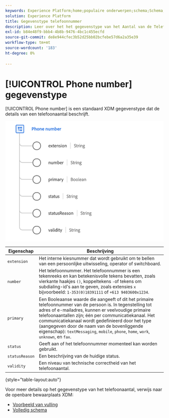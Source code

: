 ```yaml
---
keywords: Experience Platform;home;populaire onderwerpen;schema;Schema;XDM;velden;schema's;Schema's;phoneNumber;xdm:phoneNumber;datatype;data-type;gegevenstype.
solution: Experience Platform
title: Gegevenstype telefoonnummer
description: Leer over het het gegevenstype van het Aantal van de Telefoon XDM.
exl-id: b84e48f9-bbb4-4b8b-9476-4bc1c455ecfd
source-git-commit: de8e944cfec3b52d25bb02bcfebe57d6a2a35e39
workflow-type: tm+mt
source-wordcount: '183'
ht-degree: 0%

---
```


# [!UICONTROL Phone number] gegevenstype

[!UICONTROL Phone number] is een standaard XDM gegevenstype dat de details van een telefoonaantal beschrijft.

<img src="../images/data-types/phone-number.png" width="600" /><br />

| Eigenschap | Beschrijving |
| --- | --- |
| `extension` | Het interne kiesnummer dat wordt gebruikt om te bellen van een persoonlijke uitwisseling, operator of switchboard. |
| `number` | Het telefoonnummer. Het telefoonnummer is een tekenreeks en kan betekenisvolle tekens bevatten, zoals vierkante haakjes `()`, koppeltekens `-`of tekens om subdialing-id&#39;s aan te geven, zoals extensies `x` bijvoorbeeld: `1-353(0)18391111` of `+613 9403600x1234`. |
| `primary` | Een Booleaanse waarde die aangeeft of dit het primaire telefoonnummer van de persoon is. In tegenstelling tot adres of e-mailadres, kunnen er veelvoudige primaire telefoonaantallen zijn; één per communicatiekanaal. Het communicatiekanaal wordt gedefinieerd door het type (aangegeven door de naam van de bovenliggende eigenschap): `textMessaging`, `mobile`, `phone`, `home`, `work`, `unknown`, en `fax`. |
| `status` | Geeft aan of het telefoonnummer momenteel kan worden gebruikt. |
| `statusReason` | Een beschrijving van de huidige status. |
| `validity` | Een niveau van technische correctheid van het telefoonaantal. |

{style="table-layout:auto"}

Voor meer details op het gegevenstype van het telefoonaantal, verwijs naar de openbare bewaarplaats XDM:

* [Voorbeeld van vulling](https://github.com/adobe/xdm/blob/master/components/datatypes/demographic/phonenumber.example.1.json)
* [Volledig schema](https://github.com/adobe/xdm/blob/master/components/datatypes/demographic/phonenumber.schema.json)
